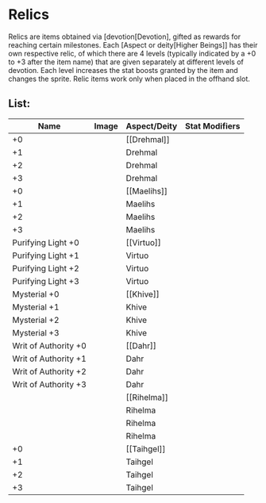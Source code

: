 # Relics

Relics are items obtained via [devotion[Devotion], gifted as rewards for reaching certain milestones. Each [Aspect or deity[Higher Beings]] has their own respective relic, of which there are 4 levels (typically indicated by a +0 to +3 after the item name) that are given separately at different levels of devotion. Each level increases the stat boosts granted by the item and changes the sprite. Relic items work only when placed in the offhand slot.

## List:

| Name | Image | Aspect/Deity | Stat Modifiers |
|-|-|-|-|
| +0 |  | [[Drehmal]] | | 
| +1 |  | Drehmal | |
| +2 |  | Drehmal | |
| +3 |  | Drehmal | |
| +0 |  | [[Maelihs]] | |
| +1 |  | Maelihs | |
| +2 |  | Maelihs | |
| +3 |  | Maelihs | |
| Purifying Light +0 |  | [[Virtuo]] | |
| Purifying Light +1 |  | Virtuo | |
| Purifying Light +2 |  | Virtuo | |
| Purifying Light +3 |  | Virtuo | |
| Mysterial +0 |  | [[Khive]] | |
| Mysterial +1 |  | Khive | |
| Mysterial +2 |  | Khive | |
| Mysterial +3 |  | Khive | |
| Writ of Authority +0 |  | [[Dahr]] | |
| Writ of Authority +1 |  | Dahr | |
| Writ of Authority +2 |  | Dahr | |
| Writ of Authority +3 |  | Dahr | |
| | | [[Rihelma]] | |
| | | Rihelma | |
| | |Rihelma | |
| | | Rihelma | |
| +0 | | [[Taihgel]] | |
| +1 | | Taihgel | |
| +2 | | Taihgel | |
| +3 | | Taihgel | |
